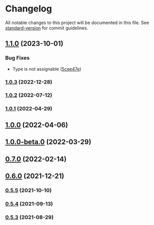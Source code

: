# Changelog

All notable changes to this project will be documented in this file. See [standard-version](https://github.com/conventional-changelog/standard-version) for commit guidelines.

## [1.1.0](https://github.com/toshimaru/backlog-pr-link-action/compare/v1.0.3...v1.1.0) (2023-10-01)


### Bug Fixes

* Type is not assignable ([5cee47e](https://github.com/toshimaru/backlog-pr-link-action/commit/5cee47e72ce7a5dc09e80e554bc7901b1d289c0a))

### [1.0.3](https://github.com/toshimaru/backlog-pr-link-action/compare/v1.0.2...v1.0.3) (2022-12-28)

### [1.0.2](https://github.com/toshimaru/backlog-pr-link-action/compare/v1.0.1...v1.0.2) (2022-07-12)

### [1.0.1](https://github.com/toshimaru/backlog-pr-link-action/compare/v0.11.1...v1.0.1) (2022-04-29)

## [1.0.0](https://github.com/toshimaru/backlog-pr-link-action/compare/v1.0.0-beta.0...v1.0.0) (2022-04-06)

## [1.0.0-beta.0](https://github.com/toshimaru/backlog-pr-link-action/compare/v0.7.0...v1.0.0-beta.0) (2022-03-29)

## [0.7.0](https://github.com/toshimaru/backlog-pr-link-action/compare/v0.6.0...v0.7.0) (2022-02-14)

## [0.6.0](https://github.com/toshimaru/backlog-pr-link-action/compare/v0.5.5...v0.6.0) (2021-12-21)

### [0.5.5](https://github.com/toshimaru/backlog-pr-link-action/compare/v0.5.4...v0.5.5) (2021-10-10)

### [0.5.4](https://github.com/toshimaru/backlog-pr-link-action/compare/v0.5.3...v0.5.4) (2021-09-13)

### [0.5.3](https://github.com/toshimaru/backlog-pr-link-action/compare/v0.5.2...v0.5.3) (2021-08-29)
